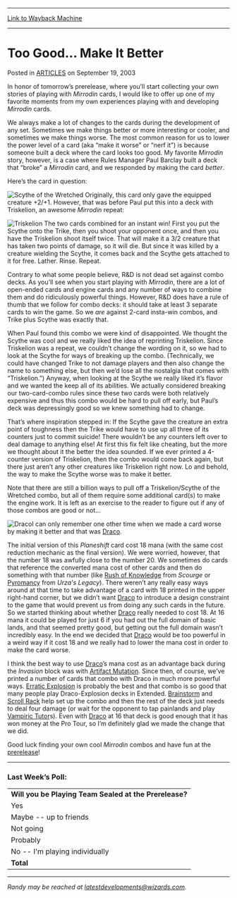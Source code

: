 
---
[Link to Wayback Machine](https://web.archive.org/web/20160604052915/http://magic.wizards.com/en/articles/archive/too-good-make-it-better-2003-09-19)

[_metadata_:description]:- "&#13; In honor of tomorrow’s prerelease, where you’ll start collecting your own stories of playing with Mirrodin cards, I would like to offer up one of my favorite moments from my own experiences playing with and developing Mirrodin cards."
[_metadata_:generator]:- "Drupal 7 (http://drupal.org)"
[_metadata_:node]:- "288131"
[_metadata_:publish_date]:- "2003-09-19"
[_metadata_:source]:- "div-main-content"
[_metadata_:title]:- "Too Good... Make It Better"
[_metadata_:wayback_capture_timestamp]:- "2016-06-04 05:29:15"
[_metadata_:wayback_raw_url]:- "https://web.archive.org/web/20160604052915id_/http://magic.wizards.com/en/articles/archive/too-good-make-it-better-2003-09-19"
[_metadata_:wayback_url]:- "http://magic.wizards.com/en/articles/archive/too-good-make-it-better-2003-09-19"
---


Too Good... Make It Better
==========================



 Posted in [ARTICLES](/en/articles)
 on September 19, 2003 











In honor of tomorrow’s prerelease, where you’ll start collecting your own stories of playing with *Mirrodin* cards, I would like to offer up one of my favorite moments from my own experiences playing with and developing *Mirrodin* cards.


We always make a lot of changes to the cards during the development of any set. Sometimes we make things better or more interesting or cooler, and sometimes we make things worse. The most common reason for us to lower the power level of a card (aka “make it worse” or “nerf it”) is because someone built a deck where the card looks too good. My favorite *Mirrodin* story, however, is a case where Rules Manager Paul Barclay built a deck that “broke” a *Mirrodin* card, and we responded by making the card *better*.


Here’s the card in question:


![Scythe of the Wretched](https://media.wizards.com/legacy/global/images/mtgcom_daily_rb89_pic1_en.jpg)
Originally, this card only gave the equipped creature +2/+1. However, that was before Paul put this into a deck with Triskelion, an awesome *Mirrodin* repeat:


![Triskelion](https://media.wizards.com/legacy/global/images/mtgcom_daily_rb89_pic2_en.jpg)
The two cards combined for an instant win! First you put the Scythe onto the Trike, then you shoot your opponent once, and then you have the Triskelion shoot itself twice. That will make it a 3/2 creature that has taken two points of damage, so it will die. But since it was killed by a creature wielding the Scythe, it comes back and the Scythe gets attached to it for free. Lather. Rinse. Repeat.


Contrary to what some people believe, R&D is not dead set against combo decks. As you’ll see when you start playing with *Mirrodin*, there are a lot of open-ended cards and engine cards and any number of ways to combine them and do ridiculously powerful things. However, R&D does have a rule of thumb that we follow for combo decks: it should take at least 3 separate cards to win the game. So we *are* against 2-card insta-win combos, and Trike plus Scythe was exactly that.


When Paul found this combo we were kind of disappointed. We thought the Scythe was cool and we really liked the idea of reprinting Triskelion. Since Triskelion was a repeat, we couldn’t change the wording on it, so we had to look at the Scythe for ways of breaking up the combo. (Technically, we could have changed Trike to not damage players and then also change the name to something else, but then we’d lose all the nostalgia that comes with “Triskelion.”) Anyway, when looking at the Scythe we really liked it’s flavor and we wanted the keep all of its abilities. We actually considered breaking our two-card-combo rules since these two cards were both relatively expensive and thus this combo would be hard to pull off early, but Paul’s deck was depressingly good so we knew something had to change.


That’s where inspiration stepped in: If the Scythe gave the creature an extra point of toughness then the Trike would have to use up all three of its counters just to commit suicide! There wouldn’t be any counters left over to deal damage to anything else! At first this fix felt like cheating, but the more we thought about it the better the idea sounded. If we ever printed a 4-counter version of Triskelion, then the combo would come back again, but there just aren’t any other creatures like Triskelion right now. Lo and behold, the way to make the Scythe worse was to make it better.


Note that there are still a billion ways to pull off a Triskelion/Scythe of the Wretched combo, but all of them require some additional card(s) to make the engine work. It is left as an exercise to the reader to figure out if any of those combos are good or not…


![Draco](http://gatherer.wizards.com/Handlers/Image.ashx?size=small&type=card&name=Draco&options=)I can only remember one other time when we made a card worse by making it better and that was [Draco](http://gatherer.wizards.com/Pages/Card/Details.aspx?name=Draco).


The initial version of this *Planeshift* card cost 18 mana (with the same cost reduction mechanic as the final version). We were worried, however, that the number 18 was awfully close to the number 20. We sometimes do cards that reference the converted mana cost of other cards and then do something with that number (like [Rush of Knowledge](http://gatherer.wizards.com/Pages/Card/Details.aspx?name=Rush+of+Knowledge) from *Scourge* or [Pyromancy](http://gatherer.wizards.com/Pages/Card/Details.aspx?name=Pyromancy) from *Urza's Legacy*). There weren’t any really easy ways around at that time to take advantage of a card with 18 printed in the upper right-hand corner, but we didn’t want [Draco](http://gatherer.wizards.com/Pages/Card/Details.aspx?name=Draco) to introduce a design constraint to the game that would prevent us from doing any such cards in the future. So we started thinking about whether [Draco](http://gatherer.wizards.com/Pages/Card/Details.aspx?name=Draco) really needed to cost 18. At 16 mana it could be played for just 6 if you had out the full domain of basic lands, and that seemed pretty good, but getting out the full domain wasn’t incredibly easy. In the end we decided that [Draco](http://gatherer.wizards.com/Pages/Card/Details.aspx?name=Draco) would be too powerful in a weird way if it cost 18 and we really had to lower the mana cost in order to make the card worse.


I think the best way to use [Draco](http://gatherer.wizards.com/Pages/Card/Details.aspx?name=Draco)’s mana cost as an advantage back during the *Invasion* block was with [Artifact Mutation](http://gatherer.wizards.com/Pages/Card/Details.aspx?name=Artifact+Mutation). Since then, of course, we’ve printed a number of cards that combo with Draco in much more powerful ways. [Erratic Explosion](http://gatherer.wizards.com/Pages/Card/Details.aspx?name=Erratic+Explosion) is probably the best and that combo is so good that many people play Draco-Explosion decks in Extended. [Brainstorm](http://gatherer.wizards.com/Pages/Card/Details.aspx?name=Brainstorm) and [Scroll Rack](http://gatherer.wizards.com/Pages/Card/Details.aspx?name=Scroll+Rack) help set up the combo and then the rest of the deck just needs to deal four damage (or wait for the opponent to tap painlands and play [Vampiric Tutor](http://gatherer.wizards.com/Pages/Card/Details.aspx?name=Vampiric+Tutor)s). Even with [Draco](http://gatherer.wizards.com/Pages/Card/Details.aspx?name=Draco) at 16 that deck is good enough that it has won money at the Pro Tour, so I’m definitely glad we made the change that we did.


Good luck finding your own cool *Mirrodin* combos and have fun at the [prerelease](http://archive.wizards.com/Magic/TCG/Events.aspx?x=events/magic/prereleases)!




---

### Last Week’s Poll:





|  |
| --- |
| **Will you be Playing Team Sealed at the Prerelease?** |
| Yes | 3302 | 27.7% |
| Maybe -- up to friends | 2949 | 24.7% |
| Not going | 2035 | 17.1% |
| Probably | 1860 | 15.6% |
| No -- I'm playing individually | 1775 | 14.9% |
| **Total** | **11921** | **100.0%** |




---

*Randy may be reached at latestdevelopments@wizards.com.*








